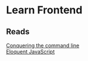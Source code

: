 # Learn Frontend  
## Reads  
[Conquering the command line](http://conqueringthecommandline.com/book/)  
[Eloquent JavaScript](https://eloquentjavascript.net/)
